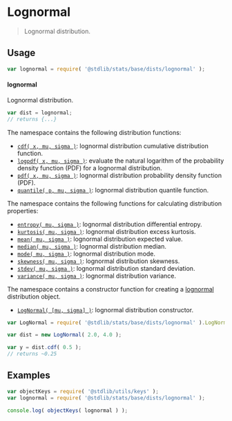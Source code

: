 <!--

@license Apache-2.0

Copyright (c) 2018 The Stdlib Authors.

Licensed under the Apache License, Version 2.0 (the "License");
you may not use this file except in compliance with the License.
You may obtain a copy of the License at

   http://www.apache.org/licenses/LICENSE-2.0

Unless required by applicable law or agreed to in writing, software
distributed under the License is distributed on an "AS IS" BASIS,
WITHOUT WARRANTIES OR CONDITIONS OF ANY KIND, either express or implied.
See the License for the specific language governing permissions and
limitations under the License.

-->

# Lognormal

> Lognormal distribution.

<section class="usage">

## Usage

```javascript
var lognormal = require( '@stdlib/stats/base/dists/lognormal' );
```

#### lognormal

Lognormal distribution.

```javascript
var dist = lognormal;
// returns {...}
```

The namespace contains the following distribution functions:

<!-- <toc pattern="*+(cdf|pdf|mgf|quantile)*"> -->

<div class="namespace-toc">

-   <span class="signature">[`cdf( x, mu, sigma )`][@stdlib/stats/base/dists/lognormal/cdf]</span><span class="delimiter">: </span><span class="description">lognormal distribution cumulative distribution function.</span>
-   <span class="signature">[`logpdf( x, mu, sigma )`][@stdlib/stats/base/dists/lognormal/logpdf]</span><span class="delimiter">: </span><span class="description">evaluate the natural logarithm of the probability density function (PDF) for a lognormal distribution.</span>
-   <span class="signature">[`pdf( x, mu, sigma )`][@stdlib/stats/base/dists/lognormal/pdf]</span><span class="delimiter">: </span><span class="description">lognormal distribution probability density function (PDF).</span>
-   <span class="signature">[`quantile( p, mu, sigma )`][@stdlib/stats/base/dists/lognormal/quantile]</span><span class="delimiter">: </span><span class="description">lognormal distribution quantile function.</span>

</div>

<!-- </toc> -->

The namespace contains the following functions for calculating distribution properties:

<!-- <toc pattern="*+(entropy|kurtosis|mean|median|mode|skewness|stdev|variance)*"> -->

<div class="namespace-toc">

-   <span class="signature">[`entropy( mu, sigma )`][@stdlib/stats/base/dists/lognormal/entropy]</span><span class="delimiter">: </span><span class="description">lognormal distribution differential entropy.</span>
-   <span class="signature">[`kurtosis( mu, sigma )`][@stdlib/stats/base/dists/lognormal/kurtosis]</span><span class="delimiter">: </span><span class="description">lognormal distribution excess kurtosis.</span>
-   <span class="signature">[`mean( mu, sigma )`][@stdlib/stats/base/dists/lognormal/mean]</span><span class="delimiter">: </span><span class="description">lognormal distribution expected value.</span>
-   <span class="signature">[`median( mu, sigma )`][@stdlib/stats/base/dists/lognormal/median]</span><span class="delimiter">: </span><span class="description">lognormal distribution median.</span>
-   <span class="signature">[`mode( mu, sigma )`][@stdlib/stats/base/dists/lognormal/mode]</span><span class="delimiter">: </span><span class="description">lognormal distribution mode.</span>
-   <span class="signature">[`skewness( mu, sigma )`][@stdlib/stats/base/dists/lognormal/skewness]</span><span class="delimiter">: </span><span class="description">lognormal distribution skewness.</span>
-   <span class="signature">[`stdev( mu, sigma )`][@stdlib/stats/base/dists/lognormal/stdev]</span><span class="delimiter">: </span><span class="description">lognormal distribution standard deviation.</span>
-   <span class="signature">[`variance( mu, sigma )`][@stdlib/stats/base/dists/lognormal/variance]</span><span class="delimiter">: </span><span class="description">lognormal distribution variance.</span>

</div>

<!-- </toc> -->

The namespace contains a constructor function for creating a [lognormal][lognormal-distribution] distribution object.

<!-- <toc pattern="*ctor*"> -->

<div class="namespace-toc">

-   <span class="signature">[`LogNormal( [mu, sigma] )`][@stdlib/stats/base/dists/lognormal/ctor]</span><span class="delimiter">: </span><span class="description">lognormal distribution constructor.</span>

</div>

<!-- </toc> -->

```javascript
var LogNormal = require( '@stdlib/stats/base/dists/lognormal' ).LogNormal;

var dist = new LogNormal( 2.0, 4.0 );

var y = dist.cdf( 0.5 );
// returns ~0.25
```

</section>

<!-- /.usage -->

<section class="examples">

## Examples

<!-- TODO: better examples -->

<!-- eslint no-undef: "error" -->

```javascript
var objectKeys = require( '@stdlib/utils/keys' );
var lognormal = require( '@stdlib/stats/base/dists/lognormal' );

console.log( objectKeys( lognormal ) );
```

</section>

<!-- /.examples -->

<section class="links">

[lognormal-distribution]: https://en.wikipedia.org/wiki/Log-normal_distribution

<!-- <toc-links> -->

[@stdlib/stats/base/dists/lognormal/ctor]: https://github.com/stdlib-js/stdlib/tree/develop/lib/node_modules/%40stdlib/stats/base/dists/lognormal/ctor

[@stdlib/stats/base/dists/lognormal/entropy]: https://github.com/stdlib-js/stdlib/tree/develop/lib/node_modules/%40stdlib/stats/base/dists/lognormal/entropy

[@stdlib/stats/base/dists/lognormal/kurtosis]: https://github.com/stdlib-js/stdlib/tree/develop/lib/node_modules/%40stdlib/stats/base/dists/lognormal/kurtosis

[@stdlib/stats/base/dists/lognormal/mean]: https://github.com/stdlib-js/stdlib/tree/develop/lib/node_modules/%40stdlib/stats/base/dists/lognormal/mean

[@stdlib/stats/base/dists/lognormal/median]: https://github.com/stdlib-js/stdlib/tree/develop/lib/node_modules/%40stdlib/stats/base/dists/lognormal/median

[@stdlib/stats/base/dists/lognormal/mode]: https://github.com/stdlib-js/stdlib/tree/develop/lib/node_modules/%40stdlib/stats/base/dists/lognormal/mode

[@stdlib/stats/base/dists/lognormal/skewness]: https://github.com/stdlib-js/stdlib/tree/develop/lib/node_modules/%40stdlib/stats/base/dists/lognormal/skewness

[@stdlib/stats/base/dists/lognormal/stdev]: https://github.com/stdlib-js/stdlib/tree/develop/lib/node_modules/%40stdlib/stats/base/dists/lognormal/stdev

[@stdlib/stats/base/dists/lognormal/variance]: https://github.com/stdlib-js/stdlib/tree/develop/lib/node_modules/%40stdlib/stats/base/dists/lognormal/variance

[@stdlib/stats/base/dists/lognormal/cdf]: https://github.com/stdlib-js/stdlib/tree/develop/lib/node_modules/%40stdlib/stats/base/dists/lognormal/cdf

[@stdlib/stats/base/dists/lognormal/logpdf]: https://github.com/stdlib-js/stdlib/tree/develop/lib/node_modules/%40stdlib/stats/base/dists/lognormal/logpdf

[@stdlib/stats/base/dists/lognormal/pdf]: https://github.com/stdlib-js/stdlib/tree/develop/lib/node_modules/%40stdlib/stats/base/dists/lognormal/pdf

[@stdlib/stats/base/dists/lognormal/quantile]: https://github.com/stdlib-js/stdlib/tree/develop/lib/node_modules/%40stdlib/stats/base/dists/lognormal/quantile

<!-- </toc-links> -->

</section>

<!-- /.links -->
